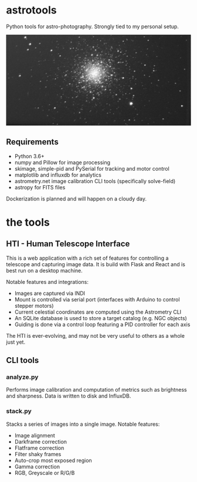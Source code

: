 # astrotools

Python tools for astro-photography. Strongly tied to my personal setup.

![M3](m3.jpg?raw=true "M3 - Globular Cluster")

## Requirements

 - Python 3.6+
 - numpy and Pillow for image processing
 - skimage, simple-pid and PySerial for tracking and motor control
 - matplotlib and influxdb for analytics
 - astrometry.net image calibration CLI tools (specifically solve-field)
 - astropy for FITS files

Dockerization is planned and will happen on a cloudy day.

# the tools

## HTI - Human Telescope Interface

This is a web application with a rich set of features for controlling a telescope and capturing image data. It is build with Flask and React and is best run on a desktop machine.

Notable features and integrations:
- Images are captured via INDI
- Mount is controlled via serial port (interfaces with Arduino to control stepper motors)
- Current celestial coordinates are computed using the Astrometry CLI
- An SQLite database is used to store a target catalog (e.g. NGC objects)
- Guiding is done via a control loop featuring a PID controller for each axis

The HTI is ever-evolving, and may not be very useful to others as a whole just yet.

## CLI tools

### analyze.py

Performs image calibration and computation of metrics such as brightness and sharpness. Data is written to disk and InfluxDB.

### stack.py

Stacks a series of images into a single image. Notable features:
- Image alignment
- Darkframe correction
- Flatframe correction
- Filter shaky frames
- Auto-crop most exposed region
- Gamma correction
- RGB, Greyscale or R/G/B
